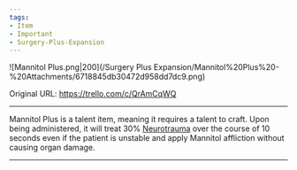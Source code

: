 ```yaml
---
tags:
- Item
- Important
- Surgery-Plus-Expansion
---
```


![Mannitol Plus.png\|200](/Surgery Plus Expansion/Mannitol%20Plus%20-%20Attachments/6718845db30472d958dd7dc9.png)

Original URL: https://trello.com/c/QrAmCqWQ

---

Mannitol Plus is a talent item, meaning it requires a talent to craft. Upon being administered, it will treat 30% [Neurotrauma](../Head_Brain/Neurotrauma.md) over the course of 10 seconds even if the patient is unstable and apply Mannitol affliction without causing organ damage.

---

